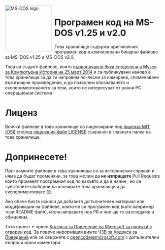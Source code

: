 <img width="150" height="150" align="left" style="float: left; margin: 0 10px 0 0;" alt="MS-DOS logo" src="https://github.com/Microsoft/MS-DOS/blob/master/msdos-logo.png">   

# Програмен код на MS-DOS v1.25 и v2.0
Това хранилище съдържа оригиналния програмен код и компилирани бинарни файлове за MS-DOS v1.25 и MS-DOS v2.0.

Това са същите файлове, които [първоначално бяха споделени в Музея за Компютърна История на 25 март 2014](http://www.computerhistory.org/atchm/microsoft-ms-dos-early-source-code/) и са публикувани наново в това хранилище за да ги направим по-лесни за намиране, споменаване във външни произведения, и да позволим опознаването и експериментирането за тези, които се интересуват от ранни PC операционни системи.  

# Лиценз
Всички файлове в това хранилище са лицензирани под [лиценза MIT (OSI)]( https://en.wikipedia.org/wiki/MIT_License) според [лицензния файл LICENSE](https://github.com/Microsoft/MS-DOS/blob/master/LICENSE.md) съхранен в главната папка на това хранилище.

# Допринесете!
Програмните файлове в това хранилище са за исторически справки и няма да бъдат променяни, за това молим да **не изпращате** Pull Requests които променят програмния код по какъвто и да е начин , но се чувствайте свободни да клонирате това хранилище и да експериментирате 😊.  

Ако обаче бихте искали да добавите допълнителен материал или модификации на файлове, които не са програмен код (като например този README файл), моля направете нов PR и ние ще го разгледаме и обмислим.

Този проект е приел [Кодекса за Поведение на Microsoft за проекти с отворен код](https://opensource.microsoft.com/codeofconduct/).  За повече информация вижте [ЧЗВ за Кодекса за Поведение](https://opensource.microsoft.com/codeofconduct/faq/) или се свържете с [opencode@microsoft.com](mailto:opencode@microsoft.com) с допълнителни въпроси и/или коментари.
